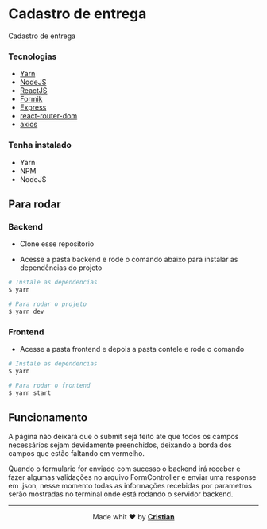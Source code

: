 # Cadastro de entrega

Cadastro de entrega

### Tecnologias

- [Yarn](https://yarnpkg.com/)
- [NodeJS](https://nodejs.org/)
- [ReactJS](https://pt-br.reactjs.org/)
- [Formik](https://jaredpalmer.com/formik/)
- [Express](https://expressjs.com/pt-br/)
- [react-router-dom](https://www.npmjs.com/package/react-router-dom)
- [axios](https://www.npmjs.com/package/axios)


### Tenha instalado

- Yarn 
- NPM 
- NodeJS

## Para rodar 

### Backend
- Clone esse repositorio

- Acesse a pasta backend e rode o comando abaixo para instalar as dependências do projeto

```bash 
# Instale as dependencias
$ yarn
``` 

```bash 
# Para rodar o projeto
$ yarn dev 
``` 

### Frontend

* Acesse a pasta frontend e depois a pasta contele e rode o comando 

```bash 
# Instale as dependencias
$ yarn
```
  
```bash 
# Para rodar o frontend 
$ yarn start 
```

 
## Funcionamento
  
  A página não deixará que o submit sejá feito até que todos os campos necessários sejam
  devidamente preenchidos, deixando a borda dos campos que estão faltando em vermelho.
  
  Quando o formulario for enviado com sucesso o backend irá receber e fazer algumas validações
  no arquivo FormController e enviar uma response em .json, nesse momento todas as informações
  recebidas por parametros serão mostradas no terminal onde está rodando o servidor backend.

---

<p align="center">Made whit ❤️ by <strong><a href="http://linkedin.com/in/cristian-silva-dev" target="blank" >Cristian</></p></strong>